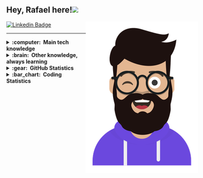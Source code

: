 ## Hey, Rafael here!<img src="https://media.giphy.com/media/hvRJCLFzcasrR4ia7z/giphy.gif" width="25px">

<img src = 'https://github.com/rmneves92/rmneves92/blob/main/images/avatar.png?raw=true' alt='Rafael Neves' align='right'/>

[![Linkedin Badge](https://img.shields.io/badge/LinkedIn-0077B5?style=for-the-badge&logo=linkedin&logoColor=white)](https://www.linkedin.com/in/rmneves/) 
<!-- [![Outlook Badge](https://img.shields.io/badge/Microsoft_Outlook-0078D4?style=for-the-badge&logo=microsoft-outlook&logoColor=white&link=mailto:rafael.moraisneves@outlook.com)](mailto:rafael.moraisneves@outlook.com)  -->

<hr/>

<details>
  <summary><b>:computer: &nbsp;Main tech knowledge</b></summary>
  <br/>


![React](https://img.shields.io/badge/React-20232A?style=for-the-badge&logo=react&logoColor=61DAFB)&nbsp;
![NextJS](https://img.shields.io/badge/next.js-000000?style=for-the-badge&logo=nextdotjs&logoColor=white)&nbsp;
![Angular](https://img.shields.io/badge/Angular-DD0031?style=for-the-badge&logo=angular&logoColor=white)&nbsp;
![React Native](https://img.shields.io/badge/React_Native-20232A?style=for-the-badge&logo=react&logoColor=61DAFB)&nbsp;\
![Redux](https://img.shields.io/badge/Redux-593D88?style=for-the-badge&logo=redux&logoColor=white)&nbsp;
![HTML5](https://img.shields.io/badge/HTML5-E34F26?style=for-the-badge&logo=html5&logoColor=white)&nbsp;
![CSS3](https://img.shields.io/badge/CSS3-1572B6?style=for-the-badge&logo=css3&logoColor=white)&nbsp;
![JavaScript](https://img.shields.io/badge/JavaScript-F7DF1E?style=for-the-badge&logo=javascript&logoColor=black)&nbsp;\
![TypeScript](https://img.shields.io/badge/TypeScript-007ACC?style=for-the-badge&logo=typescript&logoColor=white)&nbsp;
![Cypress](https://img.shields.io/badge/Cypress-17202C?style=for-the-badge&logo=cypress&logoColor=white)&nbsp;
![Git](https://img.shields.io/badge/Git-F05032?style=for-the-badge&logo=git&logoColor=white)&nbsp;
![Styled-Components](https://img.shields.io/badge/styled--components-DB7093?style=for-the-badge&logo=styled-components&logoColor=white)&nbsp;\
![GRAPHQL](https://img.shields.io/badge/GraphQl-E10098?style=for-the-badge&logo=graphql&logoColor=white)&nbsp;
![Sass](https://img.shields.io/badge/Sass-CC6699?style=for-the-badge&logo=sass&logoColor=white)&nbsp;  
  
</details>

<details>
  <summary><b>:brain: &nbsp;Other knowledge, always learning</b></summary>
  <br/>
  
![AWS](https://img.shields.io/badge/Amazon_AWS-232F3E?style=for-the-badge&logo=amazon-aws&logoColor=white)&nbsp;
![Tailwind](https://img.shields.io/badge/Tailwind_CSS-38B2AC?style=for-the-badge&logo=tailwind-css&logoColor=white)&nbsp;
![Bootstrap](https://img.shields.io/badge/Bootstrap-563D7C?style=for-the-badge&logo=bootstrap&logoColor=white)&nbsp;
![jQuery](https://img.shields.io/badge/jQuery-0769AD?style=for-the-badge&logo=jquery&logoColor=white)&nbsp;\
![Jest](https://img.shields.io/badge/Jest-C21325?style=for-the-badge&logo=jest&logoColor=white)&nbsp;
![GitHub](https://img.shields.io/badge/GitHub-100000?style=for-the-badge&logo=github&logoColor=white)&nbsp;
![Linux](https://img.shields.io/badge/Linux-FCC624?style=for-the-badge&logo=linux&logoColor=black)
![VSCode](https://img.shields.io/badge/Visual_Studio_Code-0078D4?style=for-the-badge&logo=visual%20studio%20code&logoColor=white)&nbsp;\
![Arduino](https://img.shields.io/badge/Arduino_IDE-00979D?style=for-the-badge&logo=arduino&logoColor=white)&nbsp;
![NodeJS](https://img.shields.io/badge/Node.js-339933?style=for-the-badge&logo=nodedotjs&logoColor=white)&nbsp;

</details>

<details>
  <summary><b>:gear: &nbsp;GitHub Statistics</b></summary>
  <br/><br/><br/><br/>
    <p align="center">
        <img height="137px" src="https://github-readme-streak-stats.herokuapp.com/?user=rmneves92&hide_border=true&theme=nightowl" />
    </p>
    <p align="center">
        <img height="137px" src="https://github-readme-stats.vercel.app/api?username=rmneves92&hide_title=true&hide_border=true&show_icons=true&include_all_commits=true&count_private=true&line_height=21&theme=nightowl" /> <img height="137px" src="https://github-readme-stats.vercel.app/api/top-langs/?username=rmneves92&hide=html&hide_title=true&hide_border=true&layout=compact&langs_count=8&theme=nightowl" />
    </p>
</details>

<details>
  <summary><b>:bar_chart: &nbsp;Coding Statistics</b></summary>
  <br/>
  
<!--START_SECTION:waka-->
![Profile Views](http://img.shields.io/badge/Profile%20Views-0-blue)

**I'm an Early 🐤** 

```text
🌞 Morning    60 commits     █████████░░░░░░░░░░░░░░░░   35.71% 
🌆 Daytime    57 commits     ████████░░░░░░░░░░░░░░░░░   33.93% 
🌃 Evening    46 commits     ██████░░░░░░░░░░░░░░░░░░░   27.38% 
🌙 Night      5 commits      ░░░░░░░░░░░░░░░░░░░░░░░░░   2.98%

```
📅 **I'm Most Productive on Saturday** 

```text
Monday       22 commits     ███░░░░░░░░░░░░░░░░░░░░░░   13.1% 
Tuesday      23 commits     ███░░░░░░░░░░░░░░░░░░░░░░   13.69% 
Wednesday    30 commits     ████░░░░░░░░░░░░░░░░░░░░░   17.86% 
Thursday     25 commits     ███░░░░░░░░░░░░░░░░░░░░░░   14.88% 
Friday       18 commits     ██░░░░░░░░░░░░░░░░░░░░░░░   10.71% 
Saturday     34 commits     █████░░░░░░░░░░░░░░░░░░░░   20.24% 
Sunday       16 commits     ██░░░░░░░░░░░░░░░░░░░░░░░   9.52%

```


📊 **This Week I Spent My Time On** 

```text
💬 Programming Languages: 
TypeScript               16 hrs 30 mins      █████████████░░░░░░░░░░░░   52.5% 
JSON                     5 hrs               ████░░░░░░░░░░░░░░░░░░░░░   15.91% 
SCSS                     4 hrs 12 mins       ███░░░░░░░░░░░░░░░░░░░░░░   13.36% 
JavaScript               2 hrs 39 mins       ██░░░░░░░░░░░░░░░░░░░░░░░   8.47% 
HTML                     1 hr 46 mins        █░░░░░░░░░░░░░░░░░░░░░░░░   5.66%

🔥 Editors: 
VS Code                  31 hrs 26 mins      █████████████████████████   100.0%

```


 Last Updated on 31/08/2021
<!--END_SECTION:waka-->
</details>



<br/>

<!-- <p align="right">
<img src="https://komarev.com/ghpvc/?username=rmneves92&style=plastic&label=Views"><img>
</p> -->
